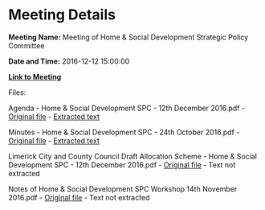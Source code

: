 # Meeting Details

**Meeting Name:** Meeting of Home & Social Development Strategic Policy Committee

**Date and Time:** 2016-12-12 15:00:00

**[Link to Meeting](https://www.limerick.ie/council/whats-on/meeting-home-social-development-strategic-policy-committee-3)**

Files: 

Agenda - Home & Social Development SPC - 12th December 2016.pdf - [Original file](https://beta.limerick.ie/sites/default/files/media/documents/2017-04/agenda_-_home_social_development_spc_-_12th_december_2016.pdf) - [Extracted text](./Agenda%20-%20Home%20%26%20Social%20Development%20SPC%20-%2012th%20December%202016.md)

Minutes - Home & Social Development SPC - 24th October 2016.pdf - [Original file](https://beta.limerick.ie/sites/default/files/media/documents/2017-04/minutes_-_home_social_development_spc_-_24th_october_2016.pdf) - [Extracted text](./Minutes%20-%20Home%20%26%20Social%20Development%20SPC%20-%2024th%20October%202016.md)

Limerick City and County Council Draft Allocation Scheme - Home & Social Development SPC - 12th December 2016.pdf - [Original file](https://beta.limerick.ie/sites/default/files/media/documents/2017-04/limerick_city_and_county_council_draft_allocation_scheme_-_home_social_development_spc.pdf) - Text not extracted

Notes of Home & Social Development SPC Workshop 14th November 2016.pdf - [Original file](https://beta.limerick.ie/sites/default/files/media/documents/2017-04/notes_of_home_social_development_spc_workshop_14th_november_2016.pdf) - Text not extracted


